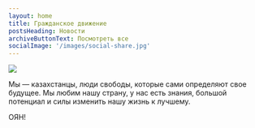```yaml
---
layout: home
title: Гражданское движение
postsHeading: Новости
archiveButtonText: Посмотреть все
socialImage: '/images/social-share.jpg'
---
```


![](/images/без-названия-1-.png)

Мы — казахстанцы, люди свободы, которые сами определяют свое будущее. Мы любим нашу страну, у нас есть знания, большой потенциал и силы изменить нашу жизнь к лучшему.

ОЯН!
